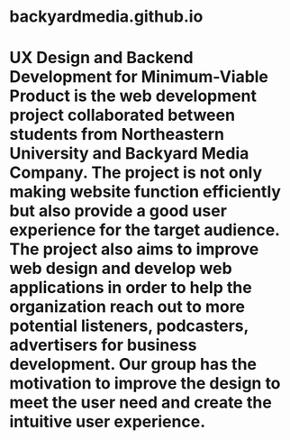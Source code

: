 # backyardmedia.github.io
# UX Design and Backend Development for Minimum-Viable Product is the web development project collaborated between students from Northeastern University and Backyard Media Company.  The project is not only making website function efficiently but also provide a good user experience for the target audience. The project also aims to improve web design and develop web applications in order to help the organization reach out to more potential listeners, podcasters, advertisers for business development. Our group has the motivation to improve the design to meet the user need and create the intuitive user experience. 


